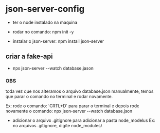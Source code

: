 # json-server-config

* ter o node instalado na maquina

* rodar no comando: npm init -y

* instalar o json-server: npm install json-server

## criar a fake-api 
* npx json-server --watch database.jason

### OBS
toda vez que nos alteramos o arquivo database.json manualmente, temos que parar o comando no terminal e rodar novamente.

Ex: rode o comando: 'CRTL+D' para parar o terminal e depois rode novamente o comando: npx json-server --watch database.json

* adicionar o arquivo  .gitignore para adicionar a pasta node_modelus
Ex: no arquivos .gitignore, digite node_modules/

